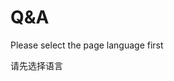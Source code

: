 # Q&A

Please select the page language first

请先选择语言


<script setup>
import Language from '../.vitepress/components/LanguageWebsiteQA.vue'
</script>
<Language />